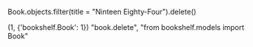 
Book.objects.filter(title = "Ninteen Eighty-Four").delete()

(1, {'bookshelf.Book': 1})
"book.delete", "from bookshelf.models import Book"
